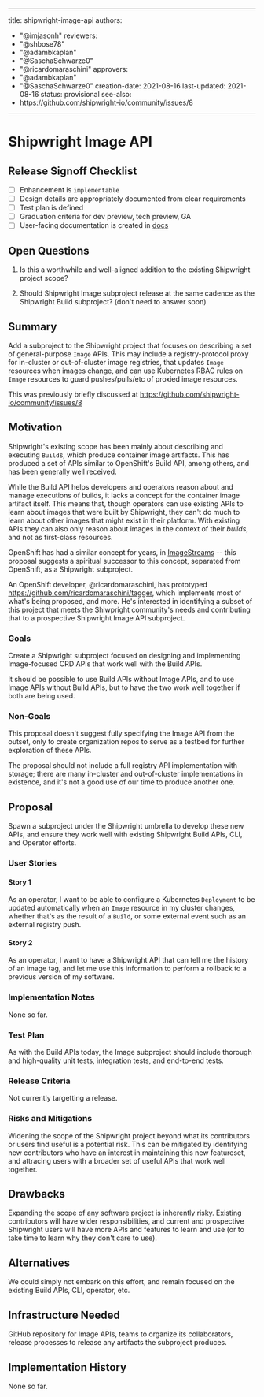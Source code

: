 <!--
Copyright The Shipwright Contributors

SPDX-License-Identifier: Apache-2.0
-->

---
title: shipwright-image-api
authors:
  - "@imjasonh"
reviewers:
  - "@shbose78"
  - "@adambkaplan"
  - "@SaschaSchwarze0"
  - "@ricardomaraschini"
approvers:
  - "@adambkaplan"
  - "@SaschaSchwarze0"
creation-date: 2021-08-16
last-updated: 2021-08-16
status: provisional
see-also:
  - https://github.com/shipwright-io/community/issues/8
---

# Shipwright Image API

## Release Signoff Checklist

- [ ] Enhancement is `implementable`
- [ ] Design details are appropriately documented from clear requirements
- [ ] Test plan is defined
- [ ] Graduation criteria for dev preview, tech preview, GA
- [ ] User-facing documentation is created in [docs](/docs/)

## Open Questions

1. Is this a worthwhile and well-aligned addition to the existing Shipwright project scope?

1. Should Shipwright Image subproject release at the same cadence as the Shipwright Build subproject? (don't need to answer soon)

## Summary

Add a subproject to the Shipwright project that focuses on describing a set of general-purpose `Image` APIs.
This may include a registry-protocol proxy for in-cluster or out-of-cluster image registries, that updates `Image` resources when images change, and can use Kubernetes RBAC rules on `Image` resources to guard pushes/pulls/etc of proxied image resources.

This was previously briefly discussed at https://github.com/shipwright-io/community/issues/8

## Motivation

Shipwright's existing scope has been mainly about describing and executing `Build`s, which produce container image artifacts.
This has produced a set of APIs similar to OpenShift's Build API, among others, and has been generally well received.

While the Build API helps developers and operators reason about and manage executions of builds, it lacks a concept for the container image artifact itself.
This means that, though operators can use existing APIs to learn about images that were built by Shipwright, they can't do much to learn about other images that might exist in their platform.
With existing APIs they can also only reason about images in the context of their _builds_, and not as first-class resources.

OpenShift has had a similar concept for years, in [ImageStreams](https://docs.openshift.com/container-platform/4.8/openshift_images/images-understand.html#images-imagestream-use_images-understand) -- this proposal suggests a spiritual successor to this concept, separated from OpenShift, as a Shipwright subproject.

An OpenShift developer, @ricardomaraschini, has prototyped https://github.com/ricardomaraschini/tagger, which implements most of what's being proposed, and more.
He's interested in identifying a subset of this project that meets the Shiwpright community's needs and contributing that to a prospective Shipwright Image API subproject.

### Goals

Create a Shipwright subproject focused on designing and implementing Image-focused CRD APIs that work well with the Build APIs.

It should be possible to use Build APIs without Image APIs, and to use Image APIs without Build APIs, but to have the two work well together if both are being used.


### Non-Goals

This proposal doesn't suggest fully specifying the Image API from the outset, only to create organization repos to serve as a testbed for further exploration of these APIs.

The proposal should not include a full registry API implementation with storage; there are many in-cluster and out-of-cluster implementations in existence, and it's not a good use of our time to produce another one.

## Proposal

Spawn a subproject under the Shipwright umbrella to develop these new APIs, and ensure they work well with existing Shipwright Build APIs, CLI, and Operator efforts.

### User Stories

#### Story 1

As an operator, I want to be able to configure a Kubernetes `Deployment` to be updated automatically when an `Image` resource in my cluster changes, whether that's as the result of a `Build`, or some external event such as an external registry push.

#### Story 2

As an operator, I want to have a Shipwright API that can tell me the history of an image tag, and let me use this information to perform a rollback to a previous version of my software.


### Implementation Notes

None so far.

### Test Plan

As with the Build APIs today, the Image subproject should include thorough and high-quality unit tests, integration tests, and end-to-end tests.

### Release Criteria

Not currently targetting a release.

### Risks and Mitigations

Widening the scope of the Shipwright project beyond what its contributors or users find useful is a potential risk.
This can be mitigated by identifying new contributors who have an interest in maintaining this new featureset, and attracing users with a broader set of useful APIs that work well together.

## Drawbacks

Expanding the scope of any software project is inherently risky.
Existing contributors will have wider responsibilities, and current and prospective Shipwright users will have more APIs and features to learn and use (or to take time to learn why they don't care to use).

## Alternatives

We could simply not embark on this effort, and remain focused on the existing Build APIs, CLI, operator, etc.

## Infrastructure Needed

GitHub repository for Image APIs, teams to organize its collaborators, release processes to release any artifacts the subproject produces.

## Implementation History

None so far.

